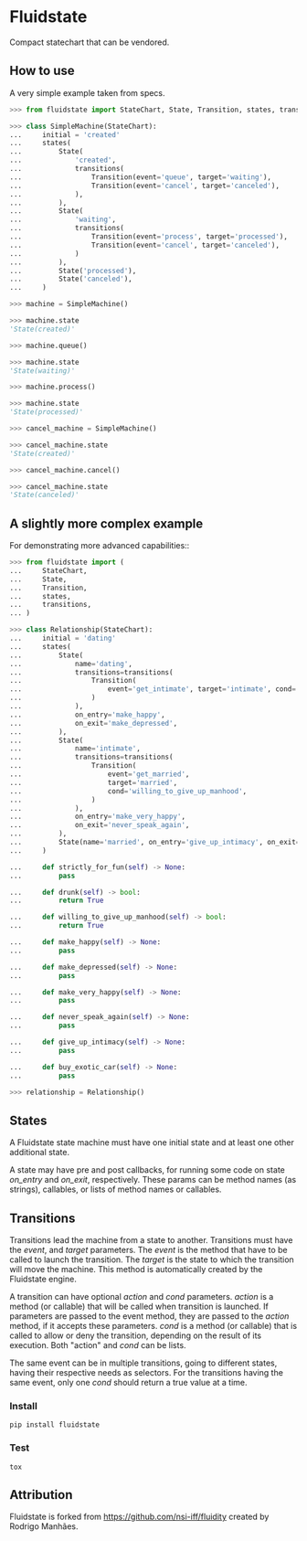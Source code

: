 Fluidstate
==========

Compact statechart that can be vendored.


## How to use

A very simple example taken from specs.

```python
>>> from fluidstate import StateChart, State, Transition, states, transitions

>>> class SimpleMachine(StateChart):
...     initial = 'created'
...     states(
...         State(
...             'created',
...             transitions(
...                 Transition(event='queue', target='waiting'),
...                 Transition(event='cancel', target='canceled'),
...             ),
...         ),
...         State(
...             'waiting',
...             transitions(
...                 Transition(event='process', target='processed'),
...                 Transition(event='cancel', target='canceled'),
...             )
...         ),
...         State('processed'),
...         State('canceled'),
...     )

>>> machine = SimpleMachine()

>>> machine.state
'State(created)'

>>> machine.queue()

>>> machine.state
'State(waiting)'

>>> machine.process()

>>> machine.state
'State(processed)'

>>> cancel_machine = SimpleMachine()

>>> cancel_machine.state
'State(created)'

>>> cancel_machine.cancel()

>>> cancel_machine.state
'State(canceled)'
```


## A slightly more complex example

For demonstrating more advanced capabilities::

```python
>>> from fluidstate import (
...     StateChart,
...     State,
...     Transition,
...     states,
...     transitions,
... )

>>> class Relationship(StateChart):
...     initial = 'dating'
...     states(
...         State(
...             name='dating',
...             transitions=transitions(
...                 Transition(
...                     event='get_intimate', target='intimate', cond='drunk'
...                 )
...             ),
...             on_entry='make_happy',
...             on_exit='make_depressed',
...         ),
...         State(
...             name='intimate',
...             transitions=transitions(
...                 Transition(
...                     event='get_married',
...                     target='married',
...                     cond='willing_to_give_up_manhood',
...                 )
...             ),
...             on_entry='make_very_happy',
...             on_exit='never_speak_again',
...         ),
...         State(name='married', on_entry='give_up_intimacy', on_exit='buy_exotic_car')
...     )

...     def strictly_for_fun(self) -> None:
...         pass

...     def drunk(self) -> bool:
...         return True

...     def willing_to_give_up_manhood(self) -> bool:
...         return True

...     def make_happy(self) -> None:
...         pass

...     def make_depressed(self) -> None:
...         pass

...     def make_very_happy(self) -> None:
...         pass

...     def never_speak_again(self) -> None:
...         pass

...     def give_up_intimacy(self) -> None:
...         pass

...     def buy_exotic_car(self) -> None:
...         pass

>>> relationship = Relationship()
```


## States

A Fluidstate state machine must have one initial state and at least one other additional state.

A state may have pre and post callbacks, for running some code on state *on_entry*
and *on_exit*, respectively. These params can be method names (as strings),
callables, or lists of method names or callables.


## Transitions

Transitions lead the machine from a state to another. Transitions must have
the *event*, and *target* parameters. The *event* is the method that have to be
called to launch the transition. The *target* is the state to which the
transition will move the machine. This method is automatically created
by the Fluidstate engine.

A transition can have optional *action* and *cond* parameters. *action* is a
method (or callable) that will be called when transition is launched. If
parameters are passed to the event method, they are passed to the *action*
method, if it accepts these parameters. *cond* is a method (or callable) that
is called to allow or deny the transition, depending on the result of its
execution. Both "action" and *cond* can be lists.

The same event can be in multiple transitions, going to different states, having
their respective needs as selectors. For the transitions having the same event,
only one *cond* should return a true value at a time.


### Install

```
pip install fluidstate
```


### Test

```
tox
```


## Attribution

Fluidstate is forked from https://github.com/nsi-iff/fluidity created by Rodrigo Manhães.
